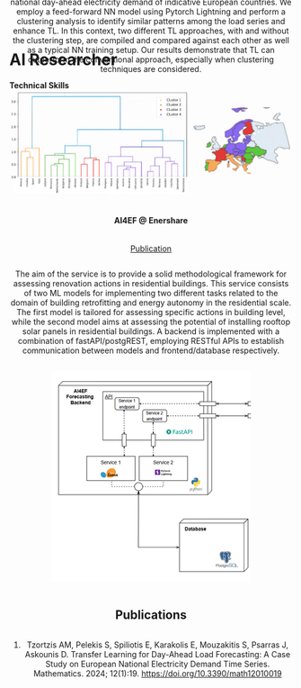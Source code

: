 # AI Researcher

#### Technical Skills
 - Languages: C/C++, Java, Python, SQL, Bash
 - Tools: Docker, Kubernetes, Git/Github

## Education
<div align="center" style="display: flex; flex-direction: column; justify-content: center; height: 100px;">
 
- Ph.D. Student, Electrical and Computer Engineering | National Tecnical University of Athens (_2023 - present_)
- M.Sc.	Electrical & Computer Engineering | University of Thessaly (_2022 - 2023_)
- B.Sc. Electrical & Computer Engineering | University of Thessaly (_2017 - 2023_)

## Work Experience
**Data Scientist @ Decision Support Systems Lab EPU (_April 2023 - Present_)**
- Assistance in academic obligations regarding undergraduate courses 

## Projects
#### Transfer Learning for Day-Ahead Load Forecasting: A Case Study on European National Electricity Demand Time Series
[Publication](https://www.mdpi.com/2227-7390/12/1/19)

We investigate the performance of a special case of STLF, namely transfer learning (TL), by considering a set of 27 time series that represent the national day-ahead electricity demand of indicative European countries. We employ a feed-forward NN model using Pytorch Lightning and perform a clustering analysis to identify similar patterns among the load series and enhance TL. In this context, two different TL approaches, with and without the clustering step, are compiled and compared against each other as well as a typical NN training setup. Our results demonstrate that TL can outperform the conventional approach, especially when clustering techniques are considered.

![transfer-learning-forecasting](images/projects/transfer-learning-forecasting.png)

#### AI4EF @ Enershare
[Publication](https://epu-ntua.github.io/enershare-ai4ef/)

The aim of the service is to provide a solid methodological framework for assessing renovation actions in residential buildings. This service consists of two ML models for implementing two different tasks related to the domain of building retrofitting and energy autonomy in the residential scale. The first model is tailored for assessing specific actions in building level, while the second model aims at assessing the potential of installing rooftop solar panels in residential buildings. A backend is implemented with a combination of fastAPI/postgREST, employing RESTful APIs to establish communication between models and frontend/database respectively. 

![enershare-ai4ef](/images/projects/ai4ef_flowchart.png)


## Publications
1. Tzortzis AM, Pelekis S, Spiliotis E, Karakolis E, Mouzakitis S, Psarras J, Askounis D. Transfer Learning for Day-Ahead Load Forecasting: A Case Study on European National Electricity Demand Time Series. Mathematics. 2024; 12(1):19. https://doi.org/10.3390/math12010019

